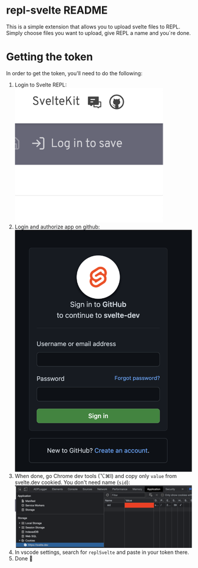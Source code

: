 # repl-svelte README

This is a simple extension that allows you to upload svelte files to REPL. Simply choose files you want to upload, give REPL a name and you´re done. 

# Getting the token

In order to get the token, you'll need to do the following: 

1. Login to Svelte REPL: ![alt text](./assets/login.png)
2. Login and authorize app on github: ![alt text](./assets/authorize.png)
3. When done, go Chrome dev tools (⌥⌘I) and copy only `value` from svelte.dev cookied. You don't need name (`sid`): ![alt text](./assets/token.png)
4. In vscode settings, search for `replSvelte` and paste in your token there.
5. Done 🥳